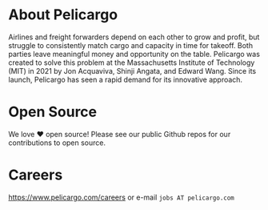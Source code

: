 # About Pelicargo

Airlines and freight forwarders depend on each other to grow and profit, but struggle to consistently match cargo and capacity in time for takeoff. Both parties leave meaningful money and opportunity on the table.
Pelicargo was created to solve this problem at the Massachusetts Institute of Technology (MIT) in 2021 by Jon Acquaviva, Shinji Angata, and Edward Wang. Since its launch, Pelicargo has seen a rapid demand for its innovative approach.

# Open Source

We love ❤️ open source! Please see our public Github repos for our contributions to open source.

# Careers

https://www.pelicargo.com/careers or e-mail `jobs AT pelicargo.com`
